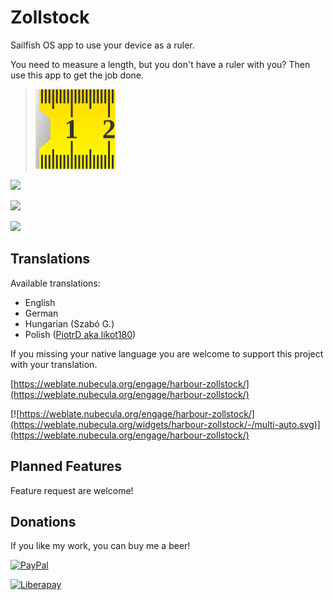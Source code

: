 # Zollstock
Sailfish OS app to use your device as a ruler. 

You need to measure a length, but you don't have a ruler with you? 
Then use this app to get the job done.

>![](icons/128x128/harbour-zollstock.png)

![](https://www.codefactor.io/repository/github/black-sheep-dev/harbour-zollstock/badge?style=plastic)

[![](https://github.com/black-sheep-dev/harbour-zollstock/actions/workflows/main.yml/badge.svg)](https://github.com/black-sheep-dev/harbour-zollstock/actions/workflows/main.yml)

![](http://weblate.nubecula.org/widgets/harbour-zollstock/-/harbour-zollstock/svg-badge.svg)

## Translations
Available translations:

- English
- German
- Hungarian (Szabó G.)
- Polish ([PiotrD aka likot180](https://github.com/likot180))

If you missing your native language you are welcome to support this project with your translation.

[https://weblate.nubecula.org/engage/harbour-zollstock/](https://weblate.nubecula.org/engage/harbour-zollstock/)

[![https://weblate.nubecula.org/engage/harbour-zollstock/](https://weblate.nubecula.org/widgets/harbour-zollstock/-/multi-auto.svg)](https://weblate.nubecula.org/engage/harbour-zollstock/)

## Planned Features
Feature request are welcome!

## Donations

If you like my work, you can buy me a beer! 

[![PayPal](https://www.paypalobjects.com/en_US/i/btn/btn_donate_LG.gif) ](https://www.paypal.com/paypalme/nubecula/1)

[![Liberapay](https://liberapay.com/assets/widgets/donate.svg)](https://liberapay.com/black-sheep-dev/donate)